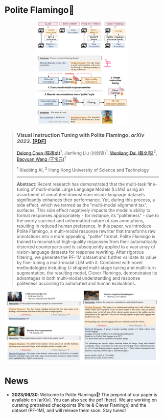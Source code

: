 # Polite Flamingo🦩

<p align="center"><img src="./assets/teaser.png" alt="teaser" width="300"></p>

> ### **Visual Instruction Tuning with Polite Flamingo**. *arXiv 2023*. [[PDF]](https://arxiv.org/abs/0000.00000)
> 
> [Delong Chen (陈德龙)](https://chendelong.world/)$^1$, Jianfeng Liu (刘剑锋)$^1$, [Wenliang Dai (戴文亮)](https://wenliangdai.github.io/)$^2$, [Baoyuan Wang (王宝元)](https://sites.google.com/site/zjuwby/)$^1$
>
> $^1$ Xiaobing.AI, $^2$ Hong Kong University of Science and Technology
> 
> ---
> 
> **Abstract**: Recent research has demonstrated that the multi-task fine-tuning of multi-modal Large Language Models (LLMs) using an assortment of annotated downstream vision-language datasets significantly enhances their performance. Yet, during this process, a side effect, which we termed as the "multi-modal alignment tax", surfaces. This side effect negatively impacts the model's ability to format responses appropriately - for instance, its "politeness" - due to the overly succinct and unformatted nature of raw annotations, resulting in reduced human preference. In this paper, we introduce Polite Flamingo, a multi-modal response rewriter that transforms raw annotations into a more appealing, "polite" format. Polite Flamingo is trained to reconstruct high-quality responses from their automatically distorted counterparts and is subsequently applied to a vast array of vision-language datasets for response rewriting. After rigorous filtering, we generate the PF-1M dataset and further validate its value by fine-tuning a multi-modal LLM with it. Combined with novel methodologies including U-shaped multi-stage tuning and multi-turn augmentation, the resulting model, Clever Flamingo, demonstrates its advantages in both multi-modal understanding and response politeness according to automated and human evaluations.

![distortions](./assets/distortions.png)


# News

- **2023/06/30**: Welcome to Polite Flamingo🦩! The preprint of our paper is available on [[arXiv]](https://arxiv.org/abs/0000.00000). You can also see the pdf [[here]](./assets/Visual_Instruction_Tuning_with_Polite_Flamingo.pdf). We are working on curating pretrained checkpoints (Polite & Clever Flamingo) and the dataset (PF-1M), and will release them soon. Stay tuned!
